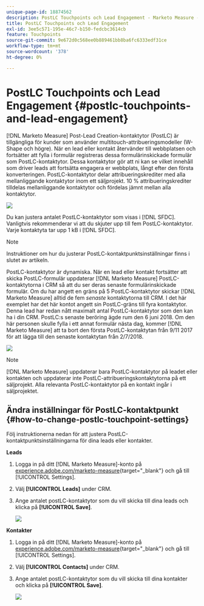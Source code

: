 ```yaml
---
unique-page-id: 18874562
description: PostLC Touchpoints och Lead Engagement - Marketo Measure - produktdokumentation
title: PostLC Touchpoints och Lead Engagement
exl-id: 3ee5c571-195e-46c7-b150-fedcbc3614cb
feature: Touchpoints
source-git-commit: 9e672d0c568ee0b889461bb8ba6fc6333edf31ce
workflow-type: tm+mt
source-wordcount: '378'
ht-degree: 0%

---
```


# PostLC Touchpoints och Lead Engagement {#postlc-touchpoints-and-lead-engagement}

[!DNL Marketo Measure] Post-Lead Creation-kontaktytor (PostLC) är tillgängliga för kunder som använder multitouch-attribueringsmodeller (W-Shape och högre). När en lead eller kontakt återvänder till webbplatsen och fortsätter att fylla i formulär registreras dessa formulärinskickade formulär som PostLC-kontaktytor. Dessa kontaktytor gör att ni kan se vilket innehåll som driver leads att fortsätta engagera er webbplats, långt efter den första konverteringen. PostLC-kontaktytor delar attribueringskrediter med alla mellanliggande kontaktytor inom ett säljprojekt. 10 % attribueringskrediter tilldelas mellanliggande kontaktytor och fördelas jämnt mellan alla kontaktytor.

![](assets/1.png)

Du kan justera antalet PostLC-kontaktytor som visas i [!DNL SFDC]. Vanligtvis rekommenderar vi att du skjuter upp till fem PostLC-kontaktytor. Varje kontaktyta tar upp 1 kB i [!DNL SFDC].

>[!NOTE]
>
>Instruktioner om hur du justerar PostLC-kontaktpunktsinställningar finns i slutet av artikeln.

PostLC-kontaktytor är dynamiska. När en lead eller kontakt fortsätter att skicka PostLC-formulär uppdaterar [!DNL Marketo Measure] PostLC-kontaktytorna i CRM så att du ser deras senaste formulärinskickade formulär. Om du har angett en gräns på 5 PostLC-kontaktytor skickar [!DNL Marketo Measure] alltid de fem _senaste_ kontaktytorna till CRM.  I det här exemplet har det här kontot angett sin PostLC-gräns till fyra kontaktytor. Denna lead har redan nått maximalt antal PostLC-kontaktytor som den kan ha i din CRM. PostLC:s senaste beröring ägde rum den 6 juni 2018. Om den här personen skulle fylla i ett annat formulär nästa dag, kommer [!DNL Marketo Measure] att ta bort den första PostLC-kontaktytan från 9/11 2017 för att lägga till den senaste kontaktytan från 2/7/2018.

![](assets/2.png)

>[!NOTE]
>
>[!DNL Marketo Measure] uppdaterar bara PostLC-kontaktytor på leadet eller kontakten och uppdaterar inte PostLC-attribueringskontaktytorna på ett säljprojekt. Alla relevanta PostLC-kontaktytor på en kontakt ingår i säljprojektet.

## Ändra inställningar för PostLC-kontaktpunkt {#how-to-change-postlc-touchpoint-settings}

Följ instruktionerna nedan för att justera PostLC-kontaktpunktsinställningarna för dina leads eller kontakter.

**Leads**

1. Logga in på ditt [!DNL Marketo Measure]-konto på [experience.adobe.com/marketo-measure](https://experience.adobe.com/marketo-measure){target="_blank"} och gå till [!UICONTROL Settings].

1. Välj **[!UICONTROL Leads]** under CRM.

1. Ange antalet postLC-kontaktytor som du vill skicka till dina leads och klicka på **[!UICONTROL Save]**.

   ![](assets/3.png)

**Kontakter**

1. Logga in på ditt [!DNL Marketo Measure]-konto på [experience.adobe.com/marketo-measure](https://experience.adobe.com/marketo-measure){target="_blank"} och gå till [!UICONTROL Settings].

1. Välj **[!UICONTROL Contacts]** under CRM.

1. Ange antalet postLC-kontaktytor som du vill skicka till dina kontakter och klicka på **[!UICONTROL Save]**.

   ![](assets/4.png)
